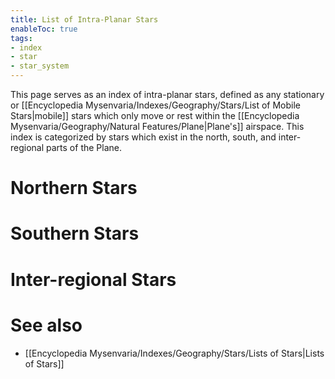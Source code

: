 ```yaml
---
title: List of Intra-Planar Stars
enableToc: true
tags:
- index
- star
- star_system
---
```


This page serves as an index of intra-planar stars, defined as any stationary or [[Encyclopedia Mysenvaria/Indexes/Geography/Stars/List of Mobile Stars|mobile]] stars which only move or rest within the [[Encyclopedia Mysenvaria/Geography/Natural Features/Plane|Plane's]] airspace. This index is categorized by stars which exist in the north, south, and inter-regional parts of the Plane.

# Northern Stars

# Southern Stars

# Inter-regional Stars

# See also
- [[Encyclopedia Mysenvaria/Indexes/Geography/Stars/Lists of Stars|Lists of Stars]]
